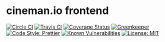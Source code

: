 # cineman.io frontend

[![Circle CI](https://circleci.com/gh/cinemanio/frontend/tree/master.svg?style=shield)](https://circleci.com/gh/cinemanio/frontend)
[![Travis CI](https://api.travis-ci.org/cinemanio/frontend.svg?branch=master)](https://travis-ci.org/cinemanio/frontend)
[![Coverage Status](https://coveralls.io/repos/cinemanio/frontend/badge.svg?branch=master)](https://coveralls.io/r/cinemanio/frontend)
[![Greenkeeper](https://img.shields.io/badge/dependencies-monitored-green.svg)](https://greenkeeper.io/)
[![Code Style: Prettier](https://img.shields.io/badge/code_style-prettier-ff69b4.svg)](https://github.com/prettier/prettier)
[![Known Vulnerabilities](https://snyk.io/test/github/cinemanio/frontend/badge.svg)](https://snyk.io/test/github/cinemanio/frontend)
[![License: MIT](https://img.shields.io/badge/license-MIT-green.svg)](https://opensource.org/licenses/MIT)
